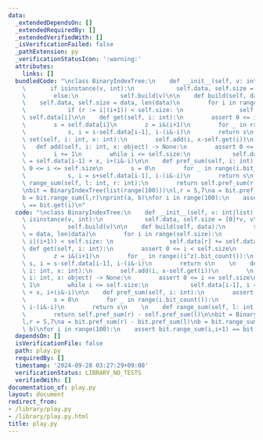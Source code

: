 ```yaml
---
data:
  _extendedDependsOn: []
  _extendedRequiredBy: []
  _extendedVerifiedWith: []
  _isVerificationFailed: false
  _pathExtension: py
  _verificationStatusIcon: ':warning:'
  attributes:
    links: []
  bundledCode: "\nclass BinaryIndexTree:\n    def __init__(self, v: int|list):\n \
    \       if isinstance(v, int):\n            self.data, self.size = [0]*v, v\n\
    \        else:\n            self.build(v)\n\n    def build(self, data):\n    \
    \    self.data, self.size = data, len(data)\n        for i in range(self.size):\n\
    \            if (r := i|(i+1)) < self.size: \n                self.data[r] +=\
    \ self.data[i]\n\n    def get(self, i: int):\n        assert 0 <= i < self.size\n\
    \        s = self.data[i]\n        z = i&(i+1)\n        for _ in range((i^z).bit_count()):\n\
    \            s, i = s-self.data[i-1], i-(i&-i)\n        return s\n    \n    def\
    \ set(self, i: int, x: int):\n        self.add(i, x-self.get(i))\n        \n \
    \   def add(self, i: int, x: object) -> None:\n        assert 0 <= i <= self.size\n\
    \        i += 1\n        while i <= self.size:\n            self.data[i-1], i\
    \ = self.data[i-1] + x, i+(i&-i)\n\n    def pref_sum(self, i: int):\n        assert\
    \ 0 <= i <= self.size\n        s = 0\n        for _ in range(i.bit_count()):\n\
    \            s, i = s+self.data[i-1], i-(i&-i)\n        return s\n    \n    def\
    \ range_sum(self, l: int, r: int):\n        return self.pref_sum(r) - self.pref_sum(l)\n\
    \nbit = BinaryIndexTree(list(range(100)))\nl,r = 5,7\na = bit.pref_sum(r) - bit.pref_sum(l)\n\
    b = bit.range_sum(l,r)\nprint(a, b)\nfor i in range(100):\n    assert bit.range_sum(i,i+1)\
    \ == bit.get(i)\n"
  code: "\nclass BinaryIndexTree:\n    def __init__(self, v: int|list):\n        if\
    \ isinstance(v, int):\n            self.data, self.size = [0]*v, v\n        else:\n\
    \            self.build(v)\n\n    def build(self, data):\n        self.data, self.size\
    \ = data, len(data)\n        for i in range(self.size):\n            if (r :=\
    \ i|(i+1)) < self.size: \n                self.data[r] += self.data[i]\n\n   \
    \ def get(self, i: int):\n        assert 0 <= i < self.size\n        s = self.data[i]\n\
    \        z = i&(i+1)\n        for _ in range((i^z).bit_count()):\n           \
    \ s, i = s-self.data[i-1], i-(i&-i)\n        return s\n    \n    def set(self,\
    \ i: int, x: int):\n        self.add(i, x-self.get(i))\n        \n    def add(self,\
    \ i: int, x: object) -> None:\n        assert 0 <= i <= self.size\n        i +=\
    \ 1\n        while i <= self.size:\n            self.data[i-1], i = self.data[i-1]\
    \ + x, i+(i&-i)\n\n    def pref_sum(self, i: int):\n        assert 0 <= i <= self.size\n\
    \        s = 0\n        for _ in range(i.bit_count()):\n            s, i = s+self.data[i-1],\
    \ i-(i&-i)\n        return s\n    \n    def range_sum(self, l: int, r: int):\n\
    \        return self.pref_sum(r) - self.pref_sum(l)\n\nbit = BinaryIndexTree(list(range(100)))\n\
    l,r = 5,7\na = bit.pref_sum(r) - bit.pref_sum(l)\nb = bit.range_sum(l,r)\nprint(a,\
    \ b)\nfor i in range(100):\n    assert bit.range_sum(i,i+1) == bit.get(i)"
  dependsOn: []
  isVerificationFile: false
  path: play.py
  requiredBy: []
  timestamp: '2024-09-28 03:27:29+09:00'
  verificationStatus: LIBRARY_NO_TESTS
  verifiedWith: []
documentation_of: play.py
layout: document
redirect_from:
- /library/play.py
- /library/play.py.html
title: play.py
---
```

